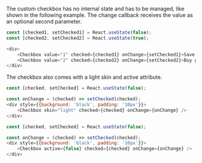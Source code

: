 The custom checkbox has no internal state and has to be managed, like shown in the following example.
The change callback receives the value as an optional second parameter.

```javascript
const [checked1, setChecked1] = React.useState(false);
const [checked2, setChecked2] = React.useState(true);

<div>
    <Checkbox value="1" checked={checked1} onChange={setChecked1}>Save the world</Checkbox>
    <Checkbox value="2" checked={checked2} onChange={setChecked2}>Buy groceries</Checkbox>
</div>
```

The checkbox also comes with a light skin and active attribute.

```javascript
const [checked, setChecked] = React.useState(false);

const onChange = (checked) => setChecked(checked);
<div style={{background: 'black', padding: '10px'}}>
    <Checkbox skin="light" checked={checked} onChange={onChange} />
</div>
```

```javascript
const [checked, setChecked] = React.useState(false);

const onChange = (checked) => setChecked(checked);
<div style={{background: 'black', padding: '10px'}}>
    <Checkbox active={false} checked={checked} onChange={onChange} />
</div>
```
